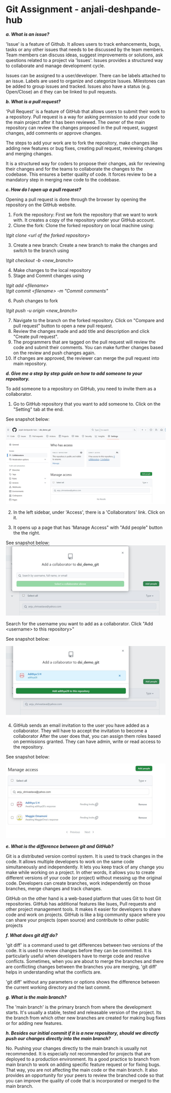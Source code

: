 # Git Assignment - anjali-deshpande-hub

<i><b>a. What is an issue?</b></i>

'Issue' is a feature of Github. It allows users to track enhancements, bugs, tasks or any other issues that needs to be discussed by the team members. Team members can discuss ideas, suggest improvements or solutions, ask questions related to a project via 'Issues'. Issues provides a structured way to collaborate and manage developmemt cycle. 

Issues can be assigned to a user/developer. There can be labels attached to an issue. Labels are used to organize and categorize Issues. Milestones can be added to group issues and tracked. Issues also have a status (e.g. Open/Close) an d they can be linked to pull requests. 

<i><b>b. What is a pull request?</b></i>

'Pull Request' is a feature of GitHub that allows users to submit their work to a repository. Pull request is a way for asking permission to add your code to the main project after it has been reviewed. The owner of the main repository can review the changes proposed in the pull request, suggest changes, add comments or approve changes.

The steps to add your work are to fork the repository, make changes like adding new features or bug fixes, creating pull request, reviewing changes and merging changes. 

It is a structured way for coders to propose their changes, ask for reviewing their changes and for the teams to collaborate the changes to the codebase. This ensures a better quality of code. It forces review to be a mandatory step in merging new code to the codebase.

<i><b>c. How do I open up a pull request?</b></i>

Opening a pull request is done through the browser by opening the repository on the GitHub website.
1. Fork the repository: First we fork the repository that we want to work with. It creates a copy of the repository under your GitHub account.
2. Clone the fork: Clone the forked repository on local machine using:

<i>\tgit clone \<url of the forked repository\></i>

3. Create a new branch: Create a new branch to make the changes and switch to the branch using

<i>\tgit checkout -b \<new_branch\></i>

4. Make changes to the local repository
5. Stage and Commit changes using

<i>\tgit add \<filename\></i><br>
<i>\tgit commit \<filename\> -m "Commit comments" </i>

6. Push changes to fork

<i>\tgit push -u origin \<new_branch\></i>

7. Navigate to the branch on the forked repository. Click on "Compare and pull request" button to open a new pull request.
8. Review the changes made and add title and description and click "Create pull request".
9. The programmers that are tagged on the pull request will review the code and submit their comments. You can make further changes based on the review and push changes again.
10. If changes are approved, the reviewer can merge the pull request into main repository.


<i><b>d. Give me a step by step guide on how to add someone to your repository.</b></i>

To add someone to a repository on GitHub, you need to invite them as a collaborator. 
1. Go to GitHub repository that you want to add someone to. Click on the "Setting" tab at the end.

See snapshot below:

![Alt text](https://github.com/anjali-deshpande-hub/git_assignment/blob/assignment/image1.jpg "Collaborator")

2. In the left sidebar, under 'Access', there is a 'Collaborators' link. Click on it.

3. It opens up a page that has 'Manage Access" with "Add people" button the the right. 

See snapshot below:
![Alt text](https://github.com/anjali-deshpande-hub/git_assignment/blob/assignment/image2.jpg "Manage Access")

Search for the username you want to add as a collaborator. Click "Add \<username\> to this repository\>"

See snapshot below:

![Alt text](https://github.com/anjali-deshpande-hub/git_assignment/blob/assignment/image3.jpg "Manage Access")

4. GitHub sends an email invitation to the user you have added as a collaborator. They will have to accept the invitation to become a collaborator
After the user does that, you can assign them roles based on permissions granted. They can have admin, write or read access to the repository.

See snapshot below:

![Alt text](https://github.com/anjali-deshpande-hub/git_assignment/blob/assignment/image4.jpg "Manage Access")

<i><b>e. What is the difference between git and GitHub?</b></i>

Git is a distributed version control system. It is used to track changes in the code. It allows multiple developers to work on the same code simultaneously and independently. It lets you keep track of any change you make while working on a project. In other words, it allows you to create different versions of your code (or project) without messing up the original code. Developers can create branches, work independently on those branches, merge changes and track changes.

GitHub on the other hand is a web-based platform that uses Git to host Git repositories. GitHub has additional features like Isues, Pull requests and other project management tools. It makes it easier for developers to share code and work on projects. GitHub is like a big community space where you can share your projects (open source) and contribute to other public projects

<i><b>f. What does git diff do?</b></i>

'git diff' is a command used to get differences between two versions of the code. It is used to review changes before they can be committed. It is particularly useful when developers have to merge code and resolve conflicts. Sometimes, when you are about to merge the branches and there are conflicting changes between the branches you are merging, 'git diff' helps in understanding what the conflicts are.

'git diff' without any parameters or options shows the difference between the current working directory and the last commit.

<i><b>g. What is the main branch?</b></i>

The 'main branch' is the primary branch from where the development starts. It's usually a stable, tested and releasable version of the project. Its the branch from which other new branches are created for making bug fixes or for adding new features.

<i><b>h. Besides our initial commit if it is a new repository, should we directly push our changes directly into the main branch?</b></i>

No. Pushing your changes directly to the main branch is usually not recommended. It is especially not recommended for projects that are deployed to a production environment. Its a good practice to branch from main branch to work on adding specific feature request or for fixing bugs. That way, you are not affecting the main code or the main branch. It also provides an opportunity for your peers to review the branched code so that you can improve the quality of code that is incorporated or merged to the main branch.  
